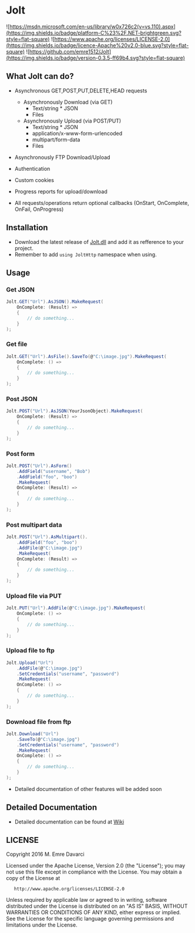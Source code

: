 # Jolt

![https://msdn.microsoft.com/en-us/library/w0x726c2(v=vs.110).aspx](https://img.shields.io/badge/platform-C%23%2F.NET-brightgreen.svg?style=flat-square)
![https://www.apache.org/licenses/LICENSE-2.0](https://img.shields.io/badge/licence-Apache%20v2.0-blue.svg?style=flat-square)
![https://github.com/emre1512/Jolt](https://img.shields.io/badge/version-0.3.5-ff69b4.svg?style=flat-square)

## What Jolt can do?

- Asynchronous GET,POST,PUT,DELETE,HEAD requests

	* Asynchronously Download (via GET)
		* Text/string
                * JSON
		* Files
	* Asynchronously Upload (via POST/PUT)
		* Text/string
                * JSON
		* application/x-www-form-urlencoded
		* multipart/form-data
		* Files

- Asynchronously FTP Download/Upload

- Authentication

- Custom cookies

- Progress reports for upload/download

- All requests/operations return optional callbacks (OnStart, OnComplete, OnFail, OnProgress) 


## Installation

- Download the latest release of [Jolt.dll](https://github.com/emre1512/Jolt/releases/latest) and add it as refference to your project.
- Remember to add ```using JoltHttp``` namespace when using.

## Usage

### Get JSON

```cs
Jolt.GET("Url").AsJSON().MakeRequest(
    OnComplete: (Result) =>
    {
        // do something...
    }
);
```

### Get file

```cs
Jolt.GET("Url").AsFile().SaveTo(@"C:\image.jpg").MakeRequest(
    OnComplete: () =>
    {
        // do something...
    }
);
```

### Post JSON

```cs
Jolt.POST("Url").AsJSON(YourJsonObject).MakeRequest(
    OnComplete: (Result) =>
    {
        // do something...
    }
);
```

### Post form

```cs
Jolt.POST("Url").AsForm()
    .AddField("username", "Bob")
    .AddField("foo", "boo")
    .MakeRequest(
    OnComplete: (Result) =>
    {
        // do something...
    }
);
```

### Post multipart data

```cs
Jolt.POST("Url").AsMultipart().
    .AddField("foo", "boo")
    .AddFile(@"C:\image.jpg")
    .MakeRequest(
    OnComplete: (Result) =>
    {
        // do something...
    }
);
```

### Upload file via PUT

```cs
Jolt.PUT("Url").AddFile(@"C:\image.jpg").MakeRequest(
    OnComplete: () =>
    {
        // do something...
    }
);
```

### Upload file to ftp

```cs
Jolt.Upload("Url")
    .AddFile(@"C:\image.jpg")
    .SetCredentials("username", "password")
    .MakeRequest(
    OnComplete: () =>
    {
        // do something...
    }
);
```

### Download file from ftp

```cs
Jolt.Download("Url")
    .SaveTo(@"C:\image.jpg")
    .SetCredentials("username", "password")
    .MakeRequest(
    OnComplete: () =>
    {
        // do something...
    }
);
```

- Detailed documentation of other features will be added soon

## Detailed Documentation

- Detailed documentation can be found at [Wiki](https://github.com/emre1512/Jolt/wiki)

## LICENSE

Copyright 2016 M. Emre Davarci

   Licensed under the Apache License, Version 2.0 (the "License");
   you may not use this file except in compliance with the License.
   You may obtain a copy of the License at

       http://www.apache.org/licenses/LICENSE-2.0

   Unless required by applicable law or agreed to in writing, software
   distributed under the License is distributed on an "AS IS" BASIS,
   WITHOUT WARRANTIES OR CONDITIONS OF ANY KIND, either express or implied.
   See the License for the specific language governing permissions and
   limitations under the License.
